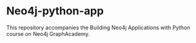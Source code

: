 # Neo4j-python-app
This repository accompanies the Building Neo4j Applications with Python course on Neo4j GraphAcademy.
